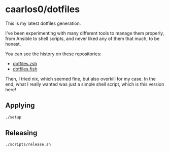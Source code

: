 # caarlos0/dotfiles

This is my latest dotfiles generation.

I've been experimenting with many different tools to manage them properly, from
Ansible to shell scripts, and never liked any of them that much, to be honest.

You can see the history on these repositories:

- [dotfiles.zsh](https://github.com/caarlos0/dotfiles.zsh)
- [dotfiles.fish](https://github.com/caarlos0/dotfiles.fish)

Then, I tried nix, which seemed fine, but also overkill for my case.
In the end, what I really wanted was just a simple shell script, which is this
version here!

## Applying

```bash
./setup
```

## Releasing

```bash
./scripts/release.sh
```
